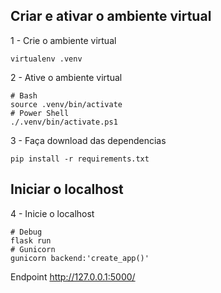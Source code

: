 
## Criar e ativar o ambiente virtual
1 - Crie o ambiente virtual
```console
virtualenv .venv
```

2 - Ative o ambiente virtual
```console
# Bash
source .venv/bin/activate
# Power Shell
./.venv/bin/activate.ps1
```

3 - Faça download das dependencias
```console
pip install -r requirements.txt
```

## Iniciar o localhost
4 - Inicie o localhost
```console
# Debug
flask run
# Gunicorn
gunicorn backend:'create_app()'
```

Endpoint http://127.0.0.1:5000/
